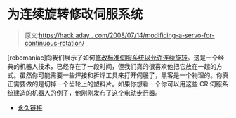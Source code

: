 # 为连续旋转修改伺服系统

> 原文:[https://hack aday . com/2008/07/14/modificing-a-servo-for-continuous-rotation/](https://hackaday.com/2008/07/14/modifying-a-servo-for-continuous-rotation/)

[robomaniac]向我们展示了如何[修改标准伺服系统以允许连续旋转](http://www.instructables.com/id/How-to-modify-a-servo-motor-for-continuous-rotatio/)。这是一个经典的机器人技术，已经存在了一段时间，但我们真的很喜欢他把它放在一起的方式。虽然你可能需要一些焊接和拆焊工具来打开伺服了，黑客是一个物理的。你真正需要做的是切掉一个齿轮上的塑料片。如果你想看一个你可以用这些 CR 伺服系统建造的机器人的例子，他刚刚发布了[这个电动步行器](http://www.instructables.com/id/How-to-build-the-one-motor-walker)。

*   [永久链接](http://www.instructables.com/id/SRS0D2MFHOI1YJU/)